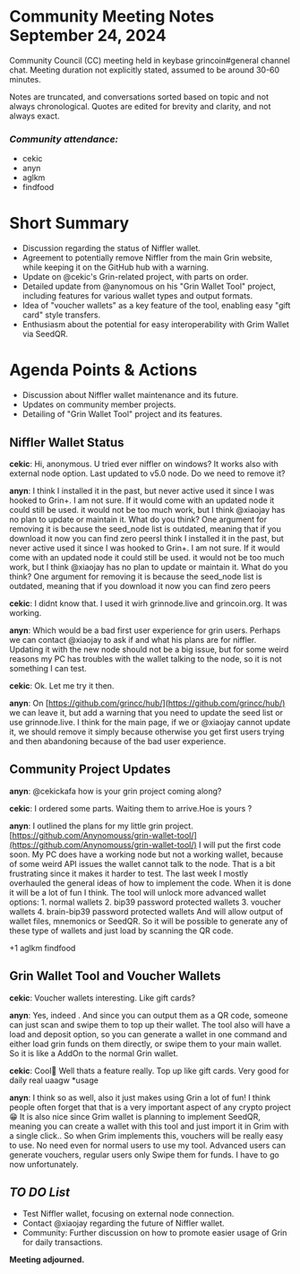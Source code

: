 # Community Meeting Notes September 24, 2024

Community Council (CC) meeting held in keybase grincoin#general channel chat. Meeting duration not explicitly stated, assumed to be around 30-60 minutes.

Notes are truncated, and conversations sorted based on topic and not always chronological. Quotes are edited for brevity and clarity, and not always exact.

### _Community attendance:_

* cekic
* anyn
* aglkm
* findfood

# Short Summary

- Discussion regarding the status of Niffler wallet.
- Agreement to potentially remove Niffler from the main Grin website, while keeping it on the GitHub hub with a warning.
- Update on @cekic's Grin-related project, with parts on order.
- Detailed update from @anynomous on his "Grin Wallet Tool" project, including features for various wallet types and output formats.
-  Idea of "voucher wallets" as a key feature of the tool, enabling easy "gift card" style transfers.
-  Enthusiasm about the potential for easy interoperability with Grim Wallet via SeedQR.

# Agenda Points & Actions

* Discussion about Niffler wallet maintenance and its future.
* Updates on community member projects.
*  Detailing of "Grin Wallet Tool" project and its features.

## Niffler Wallet Status

__cekic__: Hi, anonymous. U tried ever niffler on windows? It works also with external node option. Last updated to v5.0 node. Do we need to remove it?

__anyn__: I think I installed it in the past, but never active used it since I was hooked to Grin+.
I am not sure. If it would come with an updated node it could still be used.
it would not be too much work, but I think @xiaojay has no plan to update or maintain it.
What do you think?
One argument for removing it is because the seed_node list is outdated, meaning that if you download it now you can find zero peersI think I installed it in the past, but never active used it since I was hooked to Grin+.
I am not sure. If it would come with an updated node it could still be used.
it would not be too much work, but I think @xiaojay has no plan to update or maintain it.
What do you think?
One argument for removing it is because the seed_node list is outdated, meaning that if you download it now you can find zero peers

__cekic__: I didnt know that. I used it wirh grinnode.live and grincoin.org. It was working.

__anyn__: Which would be a bad first user experience for grin users. Perhaps we can contact @xiaojay to ask if and what his plans are for niffler.
Updating it with the new node should not be a big issue, but for some weird reasons my PC has troubles with the wallet talking to the node, so it is not something I can test.

__cekic__: Ok. Let me try it then.

__anyn__: On [https://github.com/grincc/hub/](https://github.com/grincc/hub/) we can leave it, but add a warning that you need to update the seed list or use grinnode.live.
I think for the main page, if we or @xiaojay cannot update it, we should remove it simply because otherwise you get first users trying and then abandoning because of the bad user experience.

## Community Project Updates

__anyn__: @cekickafa how is your grin project coming along?

__cekic__: I ordered some parts. Waiting them to arrive.Hoe is yours ?

__anyn__: I outlined the plans for my little grin project.
[https://github.com/Anynomouss/grin-wallet-tool/](https://github.com/Anynomouss/grin-wallet-tool/)
I will put the first code soon.
My PC does have a working node but not a working wallet, because of some weird API issues the wallet cannot talk to the node. That is a bit frustrating since it makes it harder to test. The last week I mostly overhauled the general ideas of how to implement the code.
When it is done it will be a lot of fun I think. The tool will unlock more advanced wallet options:
    1. normal wallets
    2. bip39 password protected wallets
    3.  voucher wallets
    4. brain-bip39 password protected wallets
And will allow output of wallet files, mnemonics or SeedQR. So it will be possible to generate any of these type of wallets and just load by scanning the QR code.

+1 aglkm findfood

## Grin Wallet Tool and Voucher Wallets

__cekic__: Voucher wallets interesting. Like gift cards?

__anyn__: Yes, indeed . And since you can output them as a QR code, someone can just scan and swipe them to top up their wallet.
The tool also will have a load and deposit option, so you can generate a wallet in one command and either load grin funds on them directly, or swipe them to your main wallet. So it is like a AddOn to the normal Grin wallet.

__cekic__: Cool💛 Well thats a feature really. Top up like gift cards. Very good for daily real uaagw
*usage

__anyn__: I think so as well, also it just makes using Grin a lot of fun! I think people often forget that that is a very important aspect of any crypto project 😁
It is also nice since Grim wallet is planning to implement SeedQR, meaning you can create a wallet with this tool and just import it in Grim with a single click.. So when Grim implements this, vouchers will be really easy to use. No need even for normal users to use my tool. Advanced users can generate vouchers, regular users only Swipe them for funds.
I have to go now unfortunately.

## *TO DO List*

*   Test Niffler wallet, focusing on external node connection.
*   Contact @xiaojay regarding the future of Niffler wallet.
*   Community: Further discussion on how to promote easier usage of Grin for daily transactions.

**Meeting adjourned.**